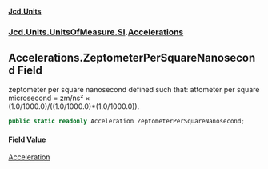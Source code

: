 #### [Jcd.Units](index.md 'index')
### [Jcd.Units.UnitsOfMeasure.SI](Jcd.Units.UnitsOfMeasure.SI.md 'Jcd.Units.UnitsOfMeasure.SI').[Accelerations](Accelerations.md 'Jcd.Units.UnitsOfMeasure.SI.Accelerations')

## Accelerations.ZeptometerPerSquareNanosecond Field

zeptometer per square nanosecond defined such that: attometer per square microsecond = zm/ns² ×  
(1.0/1000.0)/((1.0/1000.0)*(1.0/1000.0)).

```csharp
public static readonly Acceleration ZeptometerPerSquareNanosecond;
```

#### Field Value
[Acceleration](Acceleration.md 'Jcd.Units.UnitTypes.Acceleration')